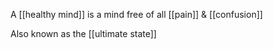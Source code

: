 A [[healthy mind]] is a mind free of all [[pain]] & [[confusion]]

Also known as the [[ultimate state]]